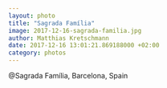 ```yaml
---
layout: photo
title: "Sagrada Família"
image: 2017-12-16-sagrada-familia.jpg
author: Matthias Kretschmann
date: 2017-12-16 13:01:21.869188000 +02:00
category: photos
---
```


@Sagrada Família, Barcelona, Spain
